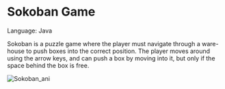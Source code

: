 # Sokoban Game

Language: Java

Sokoban is a puzzle game where the player must navigate through a ware- house to push boxes into the correct position.
The player moves around using the arrow keys, and can push a box by moving into it, but only if the space behind the box is free.

![Sokoban_ani](https://github.com/nailavann/sokoban-game/assets/74551108/c5269a13-e783-4f1e-93df-c95cb5ccaa7f)

